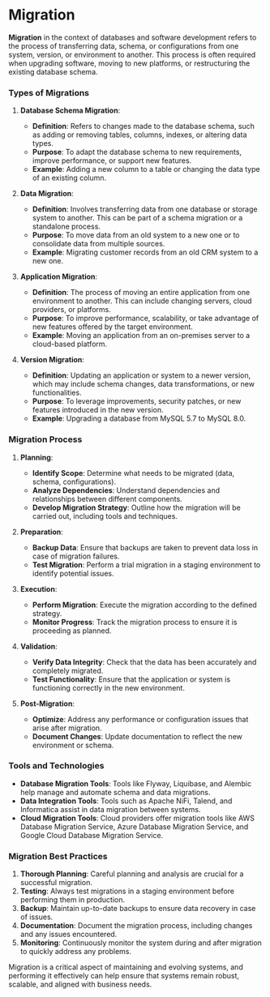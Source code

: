 # Migration

**Migration** in the context of databases and software development refers to the process of transferring data, schema, or configurations from one system, version, or environment to another. This process is often required when upgrading software, moving to new platforms, or restructuring the existing database schema.

### Types of Migrations

1. **Database Schema Migration**:

   - **Definition**: Refers to changes made to the database schema, such as adding or removing tables, columns, indexes, or altering data types.
   - **Purpose**: To adapt the database schema to new requirements, improve performance, or support new features.
   - **Example**: Adding a new column to a table or changing the data type of an existing column.

2. **Data Migration**:

   - **Definition**: Involves transferring data from one database or storage system to another. This can be part of a schema migration or a standalone process.
   - **Purpose**: To move data from an old system to a new one or to consolidate data from multiple sources.
   - **Example**: Migrating customer records from an old CRM system to a new one.

3. **Application Migration**:

   - **Definition**: The process of moving an entire application from one environment to another. This can include changing servers, cloud providers, or platforms.
   - **Purpose**: To improve performance, scalability, or take advantage of new features offered by the target environment.
   - **Example**: Moving an application from an on-premises server to a cloud-based platform.

4. **Version Migration**:
   - **Definition**: Updating an application or system to a newer version, which may include schema changes, data transformations, or new functionalities.
   - **Purpose**: To leverage improvements, security patches, or new features introduced in the new version.
   - **Example**: Upgrading a database from MySQL 5.7 to MySQL 8.0.

### Migration Process

1. **Planning**:

   - **Identify Scope**: Determine what needs to be migrated (data, schema, configurations).
   - **Analyze Dependencies**: Understand dependencies and relationships between different components.
   - **Develop Migration Strategy**: Outline how the migration will be carried out, including tools and techniques.

2. **Preparation**:

   - **Backup Data**: Ensure that backups are taken to prevent data loss in case of migration failures.
   - **Test Migration**: Perform a trial migration in a staging environment to identify potential issues.

3. **Execution**:

   - **Perform Migration**: Execute the migration according to the defined strategy.
   - **Monitor Progress**: Track the migration process to ensure it is proceeding as planned.

4. **Validation**:

   - **Verify Data Integrity**: Check that the data has been accurately and completely migrated.
   - **Test Functionality**: Ensure that the application or system is functioning correctly in the new environment.

5. **Post-Migration**:
   - **Optimize**: Address any performance or configuration issues that arise after migration.
   - **Document Changes**: Update documentation to reflect the new environment or schema.

### Tools and Technologies

- **Database Migration Tools**: Tools like Flyway, Liquibase, and Alembic help manage and automate schema and data migrations.
- **Data Integration Tools**: Tools such as Apache NiFi, Talend, and Informatica assist in data migration between systems.
- **Cloud Migration Tools**: Cloud providers offer migration tools like AWS Database Migration Service, Azure Database Migration Service, and Google Cloud Database Migration Service.

### Migration Best Practices

1. **Thorough Planning**: Careful planning and analysis are crucial for a successful migration.
2. **Testing**: Always test migrations in a staging environment before performing them in production.
3. **Backup**: Maintain up-to-date backups to ensure data recovery in case of issues.
4. **Documentation**: Document the migration process, including changes and any issues encountered.
5. **Monitoring**: Continuously monitor the system during and after migration to quickly address any problems.

Migration is a critical aspect of maintaining and evolving systems, and performing it effectively can help ensure that systems remain robust, scalable, and aligned with business needs.

